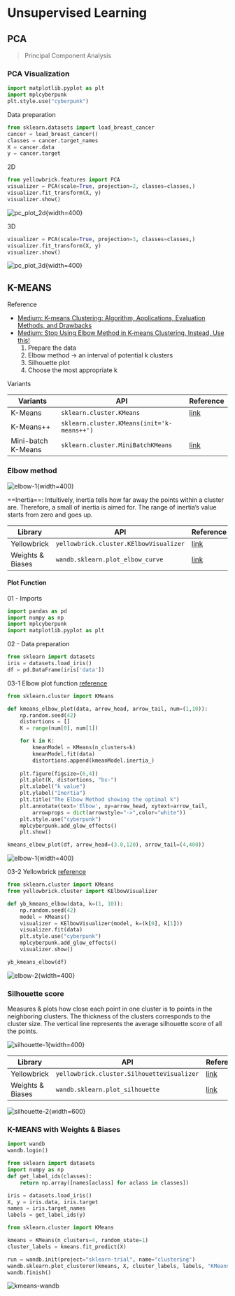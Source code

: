 # Unsupervised Learning

## PCA

> Principal Component Analysis
>

### PCA Visualization

```python
import matplotlib.pyplot as plt
import mplcyberpunk
plt.style.use("cyberpunk")
```

Data preparation

```python
from sklearn.datasets import load_breast_cancer
cancer = load_breast_cancer()
classes = cancer.target_names
X = cancer.data
y = cancer.target
```

2D

```python
from yellowbrick.features import PCA
visualizer = PCA(scale=True, projection=2, classes=classes,)
visualizer.fit_transform(X, y)
visualizer.show()
```

![pc_plot_2d](imgs/pc_plot_2d.png){width=400}

3D

```python
visualizer = PCA(scale=True, projection=3, classes=classes,)
visualizer.fit_transform(X, y)
visualizer.show()
```

![pc_plot_3d](imgs/pc_plot_3d.png){width=400}

## K-MEANS

Reference

- [Medium: K-means Clustering: Algorithm, Applications, Evaluation Methods, and Drawbacks](https://towardsdatascience.com/k-means-clustering-algorithm-applications-evaluation-methods-and-drawbacks-aa03e644b48a)
- [Medium: Stop Using Elbow Method in K-means Clustering, Instead, Use this!](https://towardsdatascience.com/elbow-method-is-not-sufficient-to-find-best-k-in-k-means-clustering-fc820da0631d)
    1. Prepare the data
    2. Elbow method → an interval of potential k clusters
    3. Silhouette plot
    4. Choose the most appropriate k

Variants

| Variants           | API                                        | Reference                                                    |
| ------------------ | ------------------------------------------ | ------------------------------------------------------------ |
| K-Means            | `sklearn.cluster.KMeans`                   | [link](https://scikit-learn.org/stable/modules/generated/sklearn.cluster.KMeans.html) |
| K-Means++          | `sklearn.cluster.KMeans(init='k-means++')` |                                                              |
| Mini-batch K-Means | `sklearn.cluster.MiniBatchKMeans`          | [link](https://scikit-learn.org/stable/modules/generated/sklearn.cluster.MiniBatchKMeans.html) |

### Elbow method

![elbow-1](../imgs/elbow-1.png){width=400}

==Inertia==: Intuitively, inertia tells how far away the points within a cluster are. Therefore, a small of inertia is aimed for. The range of inertia’s value starts from zero and goes up.

| Library          | API                                    | Reference                                                    |
| ---------------- | -------------------------------------- | ------------------------------------------------------------ |
| Yellowbrick      | `yellowbrick.cluster.KElbowVisualizer` | [link](https://www.scikit-yb.org/en/latest/api/cluster/elbow.html) |
| Weights & Biases | `wandb.sklearn.plot_elbow_curve`       | [link](https://docs.wandb.ai/guides/integrations/scikit#elbow-plot) |

#### Plot Function

01 - Imports

```python
import pandas as pd
import numpy as np
import mplcyberpunk
import matplotlib.pyplot as plt
```

02 - Data preparation

```python
from sklearn import datasets
iris = datasets.load_iris()
df = pd.DataFrame(iris['data'])
```

03-1 Elbow plot function [reference](https://predictivehacks.com/k-means-elbow-method-code-for-python/)

```python
from sklearn.cluster import KMeans

def kmeans_elbow_plot(data, arrow_head, arrow_tail, num=(1,10)):
    np.random.seed(42)
    distortions = []
    K = range(num[0], num[1])

    for k in K:
        kmeanModel = KMeans(n_clusters=k)
        kmeanModel.fit(data)
        distortions.append(kmeanModel.inertia_)
    
    plt.figure(figsize=(6,4))
    plt.plot(K, distortions, "bx-")
    plt.xlabel("k value")
    plt.ylabel("Inertia")
    plt.title("The Elbow Method showing the optimal k")
    plt.annotate(text='Elbow', xy=arrow_head, xytext=arrow_tail,
        arrowprops = dict(arrowstyle="->",color="white"))
    plt.style.use("cyberpunk")
    mplcyberpunk.add_glow_effects()
    plt.show()
```

```python
kmeans_elbow_plot(df, arrow_head=(3.0,120), arrow_tail=(4,400))
```

![elbow-1](imgs/elbow-1.png){width=400}

03-2 Yellowbrick [reference](https://www.scikit-yb.org/en/latest/api/cluster/elbow.html)

```python
from sklearn.cluster import KMeans
from yellowbrick.cluster import KElbowVisualizer

def yb_kmeans_elbow(data, k=(1, 10)):
    np.random.seed(42)
    model = KMeans()
    visualizer = KElbowVisualizer(model, k=(k[0], k[1]))
    visualizer.fit(data)
    plt.style.use("cyberpunk")
    mplcyberpunk.add_glow_effects()
    visualizer.show()
```

```python
yb_kmeans_elbow(df)
```

![elbow-2](imgs/elbow-2.png){width=400}

### Silhouette score

Measures & plots how close each point in one cluster is to points in the neighboring clusters. The thickness of the clusters corresponds to the cluster size. The vertical line represents the average silhouette score of all the points.

![silhouette-1](../imgs/silhouette-1.png){width=400}

| Library          | API                                        | Reference                                                    |
| ---------------- | ------------------------------------------ | ------------------------------------------------------------ |
| Yellowbrick      | `yellowbrick.cluster.SilhouetteVisualizer` | [link](https://www.scikit-yb.org/en/latest/api/cluster/silhouette.html) |
| Weights & Biases | `wandb.sklearn.plot_silhouette`            | [link](https://docs.wandb.ai/guides/integrations/scikit#silhouette-plot) |

![silhouette-2](../imgs/silhouette-2.png){width=600}

### K-MEANS with Weights & Biases

```python
import wandb
wandb.login()
```

```python
from sklearn import datasets
import numpy as np
def get_label_ids(classes):
    return np.array([names[aclass] for aclass in classes])

iris = datasets.load_iris()
X, y = iris.data, iris.target
names = iris.target_names
labels = get_label_ids(y)
```

```python
from sklearn.cluster import KMeans

kmeans = KMeans(n_clusters=4, random_state=1)
cluster_labels = kmeans.fit_predict(X)
```

```python
run = wandb.init(project="sklearn-trial", name="clustering")
wandb.sklearn.plot_clusterer(kmeans, X, cluster_labels, labels, "KMeans")
wandb.finish()
```

![kmeans-wandb](imgs/kmeans-wandb.png)

